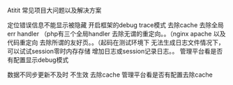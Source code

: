 Atitit 常见项目大问题以及解决方案


定位错误信息不能显示被隐藏
开启框架的debug trace模式
去除cache
去除全局err handler （php有三个全局handler
去除无谓的重定向。。（nginx apache 以及代码重定向
去除所谓的友好页。。（起码在测试环境下
无法生成日志文件情况下，可以试试session零时内存存储
增加日志或session记录日志。。
管理平台看是否有配置显示debug模式


数据不同步更新不及时 不生效
去除cache
管理平台看是否有配置去除cache


